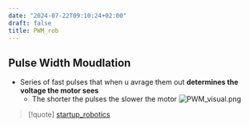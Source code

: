 ```yaml
---
date: "2024-07-22T09:10:24+02:00"
draft: false
title: PWM_rob
---
```


## Pulse Width Moudlation

-   Series of fast pulses that when u avrage them out **determines the
    voltage the motor sees**
    -   The shorter the pulses the slower the motor
        ![PWM_visual.png](/Notes/PWM_visual.png)

> \[!quote\] [startup_robotics](/Notes/posts/startup_robotics)

